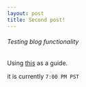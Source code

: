 ```yaml
---
layout: post
title: Second post!
---
```


###### Testing blog functionality
Using [this](https://www.smashingmagazine.com/2014/08/build-blog-jekyll-github-pages/) as a guide.

it is currently `7:00 PM PST`